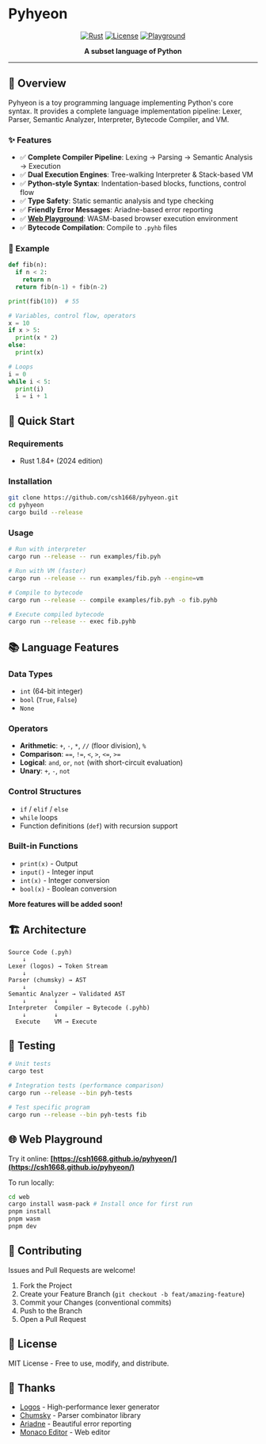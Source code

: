 # Pyhyeon

<div align="center">

[![Rust](https://img.shields.io/badge/rust-1.84%2B-orange.svg)](https://www.rust-lang.org/)
[![License](https://img.shields.io/badge/license-MIT-blue.svg)](LICENSE)
[![Playground](https://img.shields.io/badge/try-playground-brightgreen.svg)](https://csh1668.github.io/pyhyeon/)

**A subset language of Python**

</div>

---

## 🎯 Overview

Pyhyeon is a toy programming language implementing Python's core syntax. It provides a complete language implementation pipeline: Lexer, Parser, Semantic Analyzer, Interpreter, Bytecode Compiler, and VM.

### ✨ Features

- ✅ **Complete Compiler Pipeline**: Lexing → Parsing → Semantic Analysis → Execution
- ✅ **Dual Execution Engines**: Tree-walking Interpreter & Stack-based VM
- ✅ **Python-style Syntax**: Indentation-based blocks, functions, control flow
- ✅ **Type Safety**: Static semantic analysis and type checking
- ✅ **Friendly Error Messages**: Ariadne-based error reporting
- ✅ **[Web Playground](https://csh1668.github.io/pyhyeon/)**: WASM-based browser execution environment
- ✅ **Bytecode Compilation**: Compile to `.pyhb` files

### 📝 Example

```python
def fib(n):
  if n < 2:
    return n
  return fib(n-1) + fib(n-2)

print(fib(10))  # 55
```

```python
# Variables, control flow, operators
x = 10
if x > 5:
  print(x * 2)
else:
  print(x)

# Loops
i = 0
while i < 5:
  print(i)
  i = i + 1
```

## 🚀 Quick Start

### Requirements

- Rust 1.84+ (2024 edition)

### Installation

```bash
git clone https://github.com/csh1668/pyhyeon.git
cd pyhyeon
cargo build --release
```

### Usage

```bash
# Run with interpreter
cargo run --release -- run examples/fib.pyh

# Run with VM (faster)
cargo run --release -- run examples/fib.pyh --engine=vm

# Compile to bytecode
cargo run --release -- compile examples/fib.pyh -o fib.pyhb

# Execute compiled bytecode
cargo run --release -- exec fib.pyhb
```

## 📚 Language Features

### Data Types
- `int` (64-bit integer)
- `bool` (`True`, `False`)
- `None`

### Operators
- **Arithmetic**: `+`, `-`, `*`, `//` (floor division), `%`
- **Comparison**: `==`, `!=`, `<`, `>`, `<=`, `>=`
- **Logical**: `and`, `or`, `not` (with short-circuit evaluation)
- **Unary**: `+`, `-`, `not`

### Control Structures
- `if` / `elif` / `else`
- `while` loops
- Function definitions (`def`) with recursion support

### Built-in Functions
- `print(x)` - Output
- `input()` - Integer input
- `int(x)` - Integer conversion
- `bool(x)` - Boolean conversion

**More features will be added soon!**

## 🏗️ Architecture

```
Source Code (.pyh)
    ↓
Lexer (logos) → Token Stream
    ↓
Parser (chumsky) → AST
    ↓
Semantic Analyzer → Validated AST
    ↓        ↓
Interpreter  Compiler → Bytecode (.pyhb)
    ↓        ↓
  Execute    VM → Execute
```

## 🧪 Testing

```bash
# Unit tests
cargo test

# Integration tests (performance comparison)
cargo run --release --bin pyh-tests

# Test specific program
cargo run --release --bin pyh-tests fib
```

## 🌐 Web Playground

Try it online: **[https://csh1668.github.io/pyhyeon/](https://csh1668.github.io/pyhyeon/)**

To run locally:

```bash
cd web
cargo install wasm-pack # Install once for first run
pnpm install
pnpm wasm
pnpm dev
```

## 🤝 Contributing

Issues and Pull Requests are welcome!

1. Fork the Project
2. Create your Feature Branch (`git checkout -b feat/amazing-feature`)
3. Commit your Changes (conventional commits)
4. Push to the Branch
5. Open a Pull Request

## 📄 License

MIT License - Free to use, modify, and distribute.

## 🙏 Thanks

- [Logos](https://github.com/maciejhirsz/logos) - High-performance lexer generator
- [Chumsky](https://github.com/zesterer/chumsky) - Parser combinator library
- [Ariadne](https://github.com/zesterer/ariadne) - Beautiful error reporting
- [Monaco Editor](https://microsoft.github.io/monaco-editor/) - Web editor
